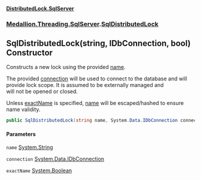 #### [DistributedLock.SqlServer](README.md 'README')
### [Medallion.Threading.SqlServer](Medallion.Threading.SqlServer.md 'Medallion.Threading.SqlServer').[SqlDistributedLock](SqlDistributedLock.md 'Medallion.Threading.SqlServer.SqlDistributedLock')

## SqlDistributedLock(string, IDbConnection, bool) Constructor

Constructs a new lock using the provided [name](SqlDistributedLock..ctor.OZ2lCJsURZ+h8HKzPvymjw.md#Medallion.Threading.SqlServer.SqlDistributedLock.SqlDistributedLock(string,System.Data.IDbConnection,bool).name 'Medallion.Threading.SqlServer.SqlDistributedLock.SqlDistributedLock(string, System.Data.IDbConnection, bool).name').  
  
The provided [connection](SqlDistributedLock..ctor.OZ2lCJsURZ+h8HKzPvymjw.md#Medallion.Threading.SqlServer.SqlDistributedLock.SqlDistributedLock(string,System.Data.IDbConnection,bool).connection 'Medallion.Threading.SqlServer.SqlDistributedLock.SqlDistributedLock(string, System.Data.IDbConnection, bool).connection') will be used to connect to the database and will provide lock scope. It is assumed to be externally managed and  
will not be opened or closed.  
  
Unless [exactName](SqlDistributedLock..ctor.OZ2lCJsURZ+h8HKzPvymjw.md#Medallion.Threading.SqlServer.SqlDistributedLock.SqlDistributedLock(string,System.Data.IDbConnection,bool).exactName 'Medallion.Threading.SqlServer.SqlDistributedLock.SqlDistributedLock(string, System.Data.IDbConnection, bool).exactName') is specified, [name](SqlDistributedLock..ctor.OZ2lCJsURZ+h8HKzPvymjw.md#Medallion.Threading.SqlServer.SqlDistributedLock.SqlDistributedLock(string,System.Data.IDbConnection,bool).name 'Medallion.Threading.SqlServer.SqlDistributedLock.SqlDistributedLock(string, System.Data.IDbConnection, bool).name') will be escaped/hashed to ensure name validity.

```csharp
public SqlDistributedLock(string name, System.Data.IDbConnection connection, bool exactName=false);
```
#### Parameters

<a name='Medallion.Threading.SqlServer.SqlDistributedLock.SqlDistributedLock(string,System.Data.IDbConnection,bool).name'></a>

`name` [System.String](https://docs.microsoft.com/en-us/dotnet/api/System.String 'System.String')

<a name='Medallion.Threading.SqlServer.SqlDistributedLock.SqlDistributedLock(string,System.Data.IDbConnection,bool).connection'></a>

`connection` [System.Data.IDbConnection](https://docs.microsoft.com/en-us/dotnet/api/System.Data.IDbConnection 'System.Data.IDbConnection')

<a name='Medallion.Threading.SqlServer.SqlDistributedLock.SqlDistributedLock(string,System.Data.IDbConnection,bool).exactName'></a>

`exactName` [System.Boolean](https://docs.microsoft.com/en-us/dotnet/api/System.Boolean 'System.Boolean')